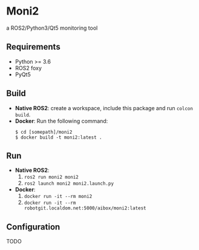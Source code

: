 # Moni2
a ROS2/Python3/Qt5 monitoring tool

## Requirements
* Python >= 3.6
* ROS2 foxy
* PyQt5

## Build
* **Native ROS2**: create a workspace, include this package and run `colcon build`.
* **Docker**: Run the following command:
  ```
  $ cd [somepath]/moni2
  $ docker build -t moni2:latest .
  ```

## Run
* **Native ROS2**:  
  1. `ros2 run moni2 moni2`
  2. `ros2 launch moni2 moni2.launch.py`
* **Docker**: 
  1. `docker run -it --rm moni2`
  2. `docker run -it --rm robotgit.localdom.net:5000/aibox/moni2:latest`
  
## Configuration
TODO